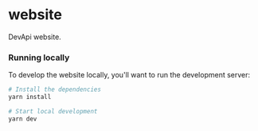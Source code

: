 # website

DevApi website.

### Running locally

To develop the website locally, you'll want to run the development server:

```sh
# Install the dependencies
yarn install

# Start local development
yarn dev
```
